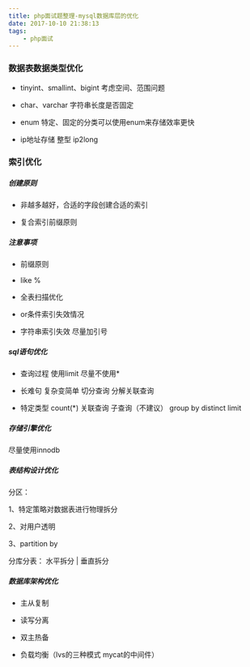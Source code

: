 ```yaml
---
title: php面试题整理-mysql数据库层的优化
date: 2017-10-10 21:38:13
tags:
	- php面试
---
```

### 数据表数据类型优化 ###
		
- tinyint、smallint、bigint  考虑空间、范围问题
		
- char、varchar 字符串长度是否固定
		
- enum 特定、固定的分类可以使用enum来存储效率更快

- ip地址存储 整型 ip2long
<!--more-->
### 索引优化 ###

##### 创建原则 #####

- 非越多越好，合适的字段创建合适的索引
			
- 复合索引前缀原则

##### 注意事项 #####

- 前缀原则

- like %

- 全表扫描优化

- or条件索引失效情况

- 字符串索引失效 尽量加引号

##### sql语句优化 #####

- 查询过程 使用limit 尽量不使用* 
		
- 长难句 复杂变简单 切分查询 分解关联查询
		
- 特定类型 count(*) 关联查询 子查询（不建议） group by distinct limit

##### 存储引擎优化 #####

尽量使用innodb

##### 表结构设计优化 #####

分区：
			
1、特定策略对数据表进行物理拆分
			
2、对用户透明
			
3、partition by
		
分库分表： 水平拆分 | 垂直拆分

##### 数据库架构优化 #####

- 主从复制
		
- 读写分离
		
- 双主热备
		
- 负载均衡（lvs的三种模式 mycat的中间件）